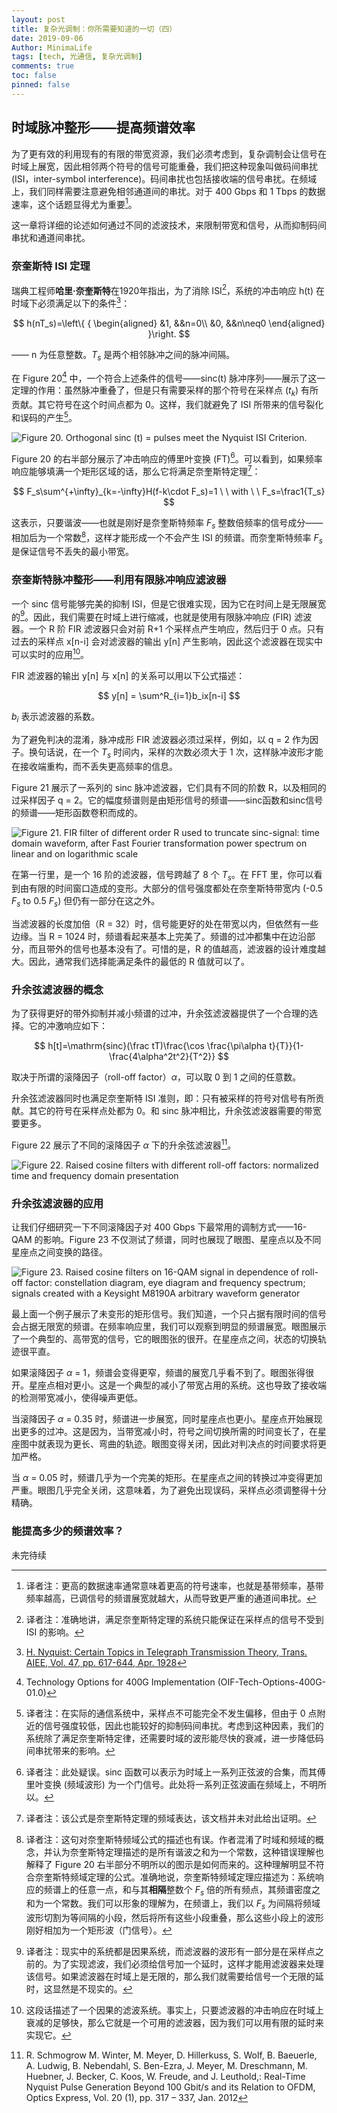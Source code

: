 ```yaml
---
layout: post
title: 复杂光调制：你所需要知道的一切（四）
date: 2019-09-06
Author: MinimaLife
tags: [tech, 光通信, 复杂光调制]
comments: true
toc: false
pinned: false
---
```


## 时域脉冲整形——提高频谱效率

为了更有效的利用现有的有限的带宽资源，我们必须考虑到，复杂调制会让信号在时域上展宽，因此相邻两个符号的信号可能重叠，我们把这种现象叫做码间串扰(ISI，inter-symbol interference)。码间串扰也包括接收端的信号串扰。在频域上，我们同样需要注意避免相邻通道间的串扰。对于 400 Gbps 和 1 Tbps 的数据速率，这个话题显得尤为重要[^1]。

这一章将详细的论述如何通过不同的滤波技术，来限制带宽和信号，从而抑制码间串扰和通道间串扰。

### 奈奎斯特 ISI 定理

瑞典工程师**哈里·奈奎斯特**在1920年指出，为了消除 ISI[^2]，系统的冲击响应 h(t) 在时域下必须满足以下的条件[^3]：

$$
h(nT_s)=\left\{
{
\begin{aligned}
&1, &&n=0\\
&0, &&n\neq0
\end{aligned}
}\right.
$$

—— n 为任意整数。$T_s$ 是两个相邻脉冲之间的脉冲间隔。

在 Figure 20[^4] 中，一个符合上述条件的信号——sinc(t) 脉冲序列——展示了这一定理的作用：虽然脉冲重叠了，但是只有需要采样的那个符号在采样点 ($t_k$) 有所贡献。其它符号在这个时间点都为 0。这样，我们就避免了 ISI 所带来的信号裂化和误码的产生[^5]。

![Figure 20. Orthogonal sinc (t) = pulses meet the Nyquist ISI Criterion.]()

Figure 20 的右半部分展示了冲击响应的傅里叶变换 (FT)[^6]。可以看到，如果频率响应能够填满一个矩形区域的话，那么它将满足奈奎斯特定理[^7]：

$$
F_s\sum^{+\infty}_{k=-\infty}H(f-k\cdot F_s)=1 \ \ with \ \ F_s=\frac1{T_s}
$$

这表示，只要谐波——也就是刚好是奈奎斯特频率 $F_s$ 整数倍频率的信号成分——相加后为一个常数[^8]，这样才能形成一个不会产生 ISI 的频谱。而奈奎斯特频率 $F_s$ 是保证信号不丢失的最小带宽。

### 奈奎斯特脉冲整形——利用有限脉冲响应滤波器

一个 sinc 信号能够完美的抑制 ISI，但是它很难实现，因为它在时间上是无限展宽的[^9]。因此，我们需要在时域上进行缩减，也就是使用有限脉冲响应 (FIR) 滤波器。一个 R 阶 FIR 滤波器只会对前 R+1 个采样点产生响应，然后归于 0 点。只有过去的采样点 x\[n-i] 会对滤波器的输出 y\[n] 产生影响，因此这个滤波器在现实中可以实时的应用[^10]。

FIR 滤波器的输出 y\[n] 与 x\[n] 的关系可以用以下公式描述：

$$
y[n] = \sum^R_{i=1}b_ix[n-i]
$$

$b_i$ 表示滤波器的系数。

为了避免判决的混淆，脉冲成形 FIR 滤波器必须过采样，例如，以 q = 2 作为因子。换句话说，在一个 $T_s$ 时间内，采样的次数必须大于 1 次，这样脉冲波形才能在接收端重构，而不丢失更高频率的信息。

Figure 21 展示了一系列的 sinc 脉冲滤波器，它们具有不同的阶数 R，以及相同的过采样因子 q = 2。它的幅度频谱则是由矩形信号的频谱——sinc函数和sinc信号的频谱——矩形函数卷积而成的。

![Figure 21. FIR filter of different order R used to truncate sinc-signal: time domain waveform, after Fast Fourier transformation power spectrum on linear and on logarithmic scale]()

在第一行里，是一个 16 阶的滤波器，信号跨越了 8 个 $T_s$。在 FFT 里，你可以看到由有限的时间窗口造成的变形。大部分的信号强度都处在奈奎斯特带宽内 (-0.5 $F_s$ to 0.5 $F_s$) 但仍有一部分在这之外。

当滤波器的长度加倍（R = 32）时，信号能更好的处在带宽以内，但依然有一些边缘。当 R = 1024 时，频谱看起来基本上完美了。频谱的过冲都集中在边沿部分，而且带外的信号也基本没有了。可惜的是，R 的值越高，滤波器的设计难度越大。因此，通常我们选择能满足条件的最低的 R 值就可以了。

### 升余弦滤波器的概念

为了获得更好的带外抑制并减小频谱的过冲，升余弦滤波器提供了一个合理的选择。它的冲激响应如下：

$$
h[t]=\mathrm{sinc}(\frac tT)\frac{\cos \frac{\pi\alpha t}{T}}{1-\frac{4\alpha^2t^2}{T^2}}
$$

取决于所谓的滚降因子（roll-off factor）$\alpha$，可以取 0 到 1 之间的任意数。

升余弦滤波器同时也满足奈奎斯特 ISI 准则，即：只有被采样的符号对信号有所贡献。其它的符号在采样点处都为 0。和 sinc 脉冲相比，升余弦滤波器需要的带宽要更多。

Figure 22 展示了不同的滚降因子 $\alpha$ 下的升余弦滤波器[^11]。

![Figure 22. Raised cosine filters with different roll-off factors: normalized time and frequency domain
presentation]()

### 升余弦滤波器的应用

让我们仔细研究一下不同滚降因子对 400 Gbps 下最常用的调制方式——16-QAM 的影响。Figure 23 不仅测试了频谱，同时也展现了眼图、星座点以及不同星座点之间变换的路径。

![Figure 23. Raised cosine filters on 16-QAM signal in dependence of roll-off factor: constellation diagram, eye diagram and frequency spectrum; signals created with a Keysight M8190A arbitrary waveform generator]()

最上面一个例子展示了未变形的矩形信号。我们知道，一个只占据有限时间的信号会占据无限宽的频谱。在频率响应里，我们可以观察到明显的频谱展宽。眼图展示了一个典型的、高带宽的信号，它的眼图张的很开。在星座点之间，状态的切换轨迹很平直。

如果滚降因子 $\alpha$ = 1，频谱会变得更窄，频谱的展宽几乎看不到了。眼图张得很开。星座点相对更小。这是一个典型的减小了带宽占用的系统。这也导致了接收端的检测带宽减小，使得噪声更低。

当滚降因子 $\alpha$ = 0.35 时，频谱进一步展宽，同时星座点也更小。星座点开始展现出更多的过冲。这是因为，当带宽减小时，符号之间切换所需的时间变长了，在星座图中就表现为更长、弯曲的轨迹。眼图变得关闭，因此对判决点的时间要求将更加严格。

当 $\alpha$ = 0.05 时，频谱几乎为一个完美的矩形。在星座点之间的转换过冲变得更加严重。眼图几乎完全关闭，这意味着，为了避免出现误码，采样点必须调整得十分精确。

### 能提高多少的频谱效率？

未完待续

[^1]: 译者注：更高的数据速率通常意味着更高的符号速率，也就是基带频率，基带频率越高，已调信号的频谱展宽就越大，从而导致更严重的通道间串扰。

[^2]: 译者注：准确地讲，满足奈奎斯特定理的系统只能保证在采样点的信号不受到 ISI 的影响。

[^3]: [H. Nyquist: Certain Topics in Telegraph Transmission Theory, Trans. AIEE, Vol. 47, pp. 617-644, Apr. 1928](https://www.eit.lth.se/fileadmin/eit/courses/eit085f/Nyquist_Certain_Topics_in_Telegraph_Transmission_Theory__AIEE_1928.pdf)

[^4]: Technology Options for 400G Implementation (OIF-Tech-Options-400G-01.0)

[^5]: 译者注：在实际的通信系统中，采样点不可能完全不发生偏移，但由于 0 点附近的信号强度较低，因此也能较好的抑制码间串扰。考虑到这种因素，我们的系统除了满足奈奎斯特定律，还需要时域的波形能尽快的衰减，进一步降低码间串扰带来的影响。

[^6]: 译者注：此处疑误。sinc 函数可以表示为时域上一系列正弦波的合集，而其傅里叶变换 (频域波形) 为一个门信号。此处将一系列正弦波画在频域上，不明所以。

[^7]: 译者注：该公式是奈奎斯特定理的频域表达，该文档并未对此给出证明。

[^8]: 译者注：这句对奈奎斯特频域公式的描述也有误。作者混淆了时域和频域的概念，并认为奈奎斯特定理描述的是所有谐波之和为一个常数，这种错误理解也解释了 Figure 20 右半部分不明所以的图示是如何而来的。这种理解明显不符合奈奎斯特频域定理的公式。准确地说，奈奎斯特频域定理应描述为：系统响应的频谱上的任意一点，和与其**相隔**整数个 $F_s$ 倍的所有频点，其频谱密度之和为一个常数。我们可以形象的理解为，在频谱上，我们以 $F_s$ 为间隔将频域波形切割为等间隔的小段，然后将所有这些小段重叠，那么这些小段上的波形刚好相加为一个矩形波（门信号）。

[^9]: 译者注：现实中的系统都是因果系统，而滤波器的波形有一部分是在采样点之前的。为了实现滤波，我们必须给信号加一个延时，这样才能用滤波器来处理该信号。如果滤波器在时域上是无限的，那么我们就需要给信号一个无限的延时，这显然是不现实的。

[^10]: 这段话描述了一个因果的滤波系统。事实上，只要滤波器的冲击响应在时域上衰减的足够快，那么它就是一个可用的滤波器，因为我们可以用有限的延时来实现它。

[^11]: R. Schmogrow M. Winter, M. Meyer, D. Hillerkuss, S. Wolf, B. Baeuerle, A. Ludwig, B. Nebendahl, S. Ben-Ezra, J. Meyer, M. Dreschmann, M. Huebner, J. Becker, C. Koos, W. Freude, and J. Leuthold,: Real-Time Nyquist Pulse Generation Beyond 100 Gbit/s and its Relation to OFDM, Optics Express, Vol. 20 (1), pp. 317 – 337, Jan. 2012